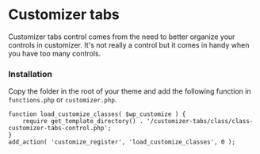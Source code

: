# Customizer tabs

Customizer tabs control comes from the need to better organize your controls in customizer. It's not really a control but it comes in handy when you have too many controls.

### Installation

Copy the folder in the root of your theme and add the following function in `functions.php` or `customizer.php`.
    
    function load_customize_classes( $wp_customize ) {  
        require get_template_directory() . '/customizer-tabs/class/class-customizer-tabs-control.php';
    }
    add_action( 'customize_register', 'load_customize_classes', 0 );
    
 